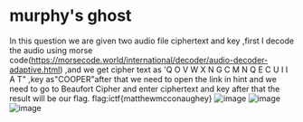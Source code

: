 # murphy's ghost
In this question we are given two audio file ciphertext and key ,first I decode the audio using morse code(https://morsecode.world/international/decoder/audio-decoder-adaptive.html) ,and we get cipher text as 'Q O V W X N G C M N Q E C U I I A T" ,key as"COOPER"after that we need to open the link in hint and we need to go to Beaufort Cipher and enter ciphertext and key after that the result will be our flag.
flag:ictf{matthewmcconaughey}
![image](https://user-images.githubusercontent.com/92683901/176473024-aa516ff3-731b-4bc3-ae7d-ffadd87d59e0.png)
![image](https://user-images.githubusercontent.com/92683901/176473112-4278ca32-6316-4fb8-9088-7560a9139cf3.png)
![image](https://user-images.githubusercontent.com/92683901/176473158-e91bfce0-478a-44cf-8b3b-fb47f423e65b.png)
